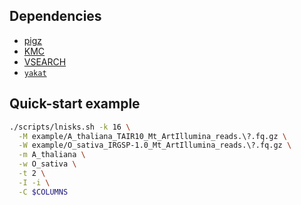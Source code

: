 
## Dependencies

* [pigz](https://zlib.net/pigz/)
* [KMC](https://github.com/refresh-bio/KMC)
* [VSEARCH](https://github.com/torognes/vsearch)
* [`yakat`](https://github.com/rsuchecki/yakat)


## Quick-start example

```sh
./scripts/lnisks.sh -k 16 \
  -M example/A_thaliana_TAIR10_Mt_ArtIllumina_reads.\?.fq.gz \
  -W example/O_sativa_IRGSP-1.0_Mt_ArtIllumina_reads.\?.fq.gz \
  -m A_thaliana \
  -w O_sativa \
  -t 2 \
  -I -i \
  -C $COLUMNS
```